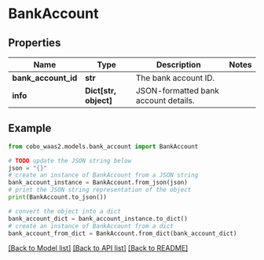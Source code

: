 # BankAccount


## Properties

Name | Type | Description | Notes
------------ | ------------- | ------------- | -------------
**bank_account_id** | **str** | The bank account ID. | 
**info** | **Dict[str, object]** | JSON-formatted bank account details. | 

## Example

```python
from cobo_waas2.models.bank_account import BankAccount

# TODO update the JSON string below
json = "{}"
# create an instance of BankAccount from a JSON string
bank_account_instance = BankAccount.from_json(json)
# print the JSON string representation of the object
print(BankAccount.to_json())

# convert the object into a dict
bank_account_dict = bank_account_instance.to_dict()
# create an instance of BankAccount from a dict
bank_account_from_dict = BankAccount.from_dict(bank_account_dict)
```
[[Back to Model list]](../README.md#documentation-for-models) [[Back to API list]](../README.md#documentation-for-api-endpoints) [[Back to README]](../README.md)


